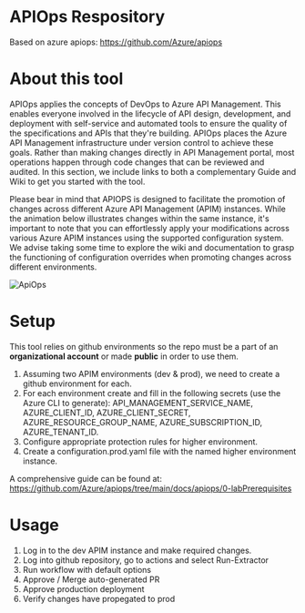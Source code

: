 # APIOps Respository

Based on azure apiops: https://github.com/Azure/apiops


# About this tool

APIOps applies the concepts of DevOps to Azure API Management. This enables everyone involved in the lifecycle of API design, development, and deployment with self-service and automated tools to ensure the quality of the specifications and APIs that they're building. APIOps places the Azure API Management infrastructure under version control to achieve these goals. Rather than making changes directly in API Management portal, most operations happen through code changes that can be reviewed and audited. In this section, we include links to both a complementary Guide and Wiki to get you started with the tool.

Please bear in mind that APIOPS is designed to facilitate the promotion of changes across different Azure API Management (APIM) instances. While the animation below illustrates changes within the same instance, it's important to note that you can effortlessly apply your modifications across various Azure APIM instances using the supported configuration system. We advise taking some time to explore the wiki and documentation to grasp the functioning of configuration overrides when promoting changes across different environments.

![ApiOps](https://github.com/alexmcdonald11/apiops/assets/141607968/91660485-9fe6-47ed-8d2a-7be2ef5a6836)

# Setup

This tool relies on github environments so the repo must be a part of an **organizational account** or made **public** in order to use them.

1. Assuming two APIM environments (dev & prod), we need to create a github environment for each.
2. For each environment create and fill in the following secrets (use the Azure CLI to generate): API_MANAGEMENT_SERVICE_NAME, AZURE_CLIENT_ID, AZURE_CLIENT_SECRET, AZURE_RESOURCE_GROUP_NAME, AZURE_SUBSCRIPTION_ID, AZURE_TENANT_ID.
3. Configure appropriate protection rules for higher environment.
4. Create a configuration.prod.yaml file with the named higher environment instance.

A comprehensive guide can be found at: https://github.com/Azure/apiops/tree/main/docs/apiops/0-labPrerequisites


# Usage

1. Log in to the dev APIM instance and make required changes.
2. Log into github repository, go to actions and select Run-Extractor
3. Run workflow with default options
4. Approve / Merge auto-generated PR
5. Approve production deployment
6. Verify changes have propegated to prod
